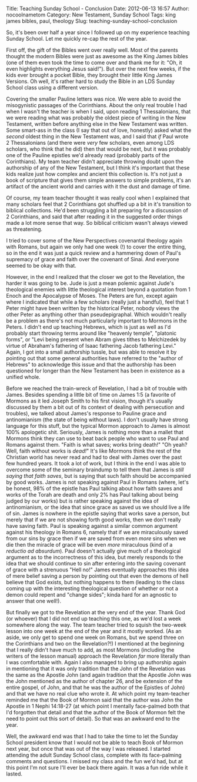Title: Teaching Sunday School - Conclusion
Date: 2012-06-13 16:57
Author: nocoolnametom
Category: New Testament, Sunday School
Tags: king james bibles, paul, theology
Slug: teaching-sunday-school-conclusion

So, it's been over half a year since I followed up on my experience teaching Sunday School. Let me quickly re-cap the rest of the year.

First off, the gift of the Bibles went over really well. Most of the parents thought the modern Bibles were just as awesome as the King James bibles (one of them even took the time to come over and thank me for it: "Oh, it even highlights everything Jesus said!"). But over the next few weeks, if the kids ever brought a pocket Bible, they brought their little King James Versions. Oh well, it's rather hard to study the Bible in an LDS Sunday School class using a different version.

Covering the smaller Pauline letters was nice. We were able to avoid the misogynistic passages of the Corinthians. About the only real trouble I had when I wasn't the teacher is when I said, upon reading 1 Thessalonians, that we were reading what was probably the oldest piece of writing in the New Testament, written before anything else in the New Testament was written. Some smart-ass in the class (I say that out of love, honestly) asked what the *second* oldest thing in the New Testament was, and I said that *if* Paul wrote 2 Thessalonians (and there were *very* few scholars, even among LDS scholars, who think that he did) then that would be next, but it was probably one of the Pauline epistles we'd already read (probably parts of the Corinthians). My team teacher didn't appreciate throwing doubt upon the authorship of any of the New Testament, but I think it's important that these kids realize just how complex and ancient this collection is. It's not just a book of scripture that gives them simple answers to simple problems, it's an artifact of the ancient world and carries with it the dust and damage of time.

Of course, my team teacher thought it was really cool when I explained that many scholars feel that 2 Corinthians got shuffled up a bit in it's transition to biblical collections. He'd been struggling a bit preparing for a discussion of 2 Corinthians, and said that after reading it in the suggested order things made a lot more sense that way. So biblical criticism wasn't always viewed as threatening.

I tried to cover some of the New Perspectives covenantal theology again with Romans, but again we only had one week (!) to cover the entire thing, so in the end it was just a quick review and a hammering down of Paul's supremacy of grace and faith over the covenant of Sinai. And everyone seemed to be okay with that.

However, in the end I realized that the closer we got to the Revelation, the harder it was going to be. Jude is just a mean polemic against Jude's theological enemies with little theological interest beyond a quotation from 1 Enoch and the Apocalypse of Moses. The Peters are fun, except again where I indicated that while a few scholars (really just a handful), feel that 1 Peter might have been written by the historical Peter, nobody views the other Peter as anything other than pseudepigraphal. Which wouldn't really be a problem as there's not much particularly important to Mormons in the Peters. I didn't end up teaching Hebrews, which is just as well as I'd probably start throwing terms around like "heavenly temple", "platonic forms", or "Levi being present when Abram gives tithes to Melchizedek by virtue of Abraham's fathering of Isaac fathering Jacob fathering Levi." Again, I got into a small authorship tussle, but was able to resolve it by pointing out that some general authorities have referred to the "author of Hebrews" to acknowledge this issue and that the authorship has been questioned for longer than the New Testament has been in existence as a unified whole.

Before we reached the train-wreck of Revelation, I had a bit of trouble with James. Besides spending a little bit of time on James 1:5 (a favorite of Mormons as it led Joseph Smith to his first vision, though it's usually discussed by them a bit out of its context of dealing with persecution and troubles), we talked about James's response to Pauline grace and antinomianism (the state of being without laws). I don't usually have strong language for this stuff, but the typical Mormon approach to James is almost 100% apologetic shit. Seriously, James is nothing more than a mallet that Mormons think they can use to beat back people who want to use Paul and Romans against them. "Faith is what saves; works bring death!" "Oh yeah? Well, faith without works is *dead!*" It's like Mormons think the rest of the Christian world has never read and had to deal with James over the past few hundred years. It took a lot of work, but I think in the end I was able to overcome some of the seminary braindump to tell them that James is *still saying that faith saves*, but is saying that such faith should be accompanied by good works. James is not speaking against Paul in Romans (where, let's be honest, 98% of the epistle has Paul talking about how faith saves and works of the Torah are death and only 2% has Paul talking about being judged by our works) but is rather speaking against the idea of antinomianism, or the idea that since grace as saved us we should live a life of sin. James is nowhere in the epistle saying that works save a person, but merely that if we are not showing forth good works, then we don't really have saving faith. Paul is speaking against a similar common argument against his theology in Romans 6, namely that if we are miraculously saved from our sins by grace then if we are saved from even *more* sins when we die then the miracle of grace will be even *more* miraculous (kind of a *reductio ad absurdum*). Paul doesn't actually give much of a theological argument as to the incorrectness of this idea, but merely responds to the idea that we should continue to sin after entering into the saving covenant of grace with a strenuous "Hell no!" James eventually approaches this idea of mere belief saving a person by pointing out that even the demons of hell believe that God exists, but nothing happens to them (leading to the class coming up with the interesting theological question of whether or not a demon could repent and "change sides"; kinda hard for an agnostic to answer that one well!).

But finally we got to the Revelation at the very end of the year. Thank God (or whoever) that I did not end up teaching this one, as we'd lost a week somewhere along the way. The team teacher tried to squish the two-week lesson into one week at the end of the year and it mostly worked. (As an aside, we only get to spend one week on Romans, but we spend three on the Corinthians and two on the Revelation?!) I mentioned at the beginning that I really didn't have much to add, as most Mormons (including the writers of the lesson manual) approach the Revelation *far* more literally than I was comfortable with. Again I also managed to bring up authorship again in mentioning that it was only tradition that the John of the Revelation was the same as the Apostle John (and again tradition that the Apostle John was the John mentioned as the author of chapter 26, and be extension of the entire gospel, of John, and that he was the author of the Epistles of John) and that we have no real clue who wrote it. At which point my team-teacher reminded me that the Book of Mormon said that the author was John the Apostle in 1 Nephi 14:18-27 (at which point I mentally face-palmed both that I'd forgotten that detail and that the author of the Book of Mormon felt the need to point out this sort of detail). So that was an awkward end to the year.

Well, the awkward end was that I had to take the time to let the Sunday School president know that I would not be able to teach Book of Mormon next year, but once that was out of the way I was released. I started attending the adult Sunday School class, complete with its face-palming comments and questions. I missed my class and the fun we'd had, but at this point I'm not sure I'll ever be back there again. It was a fun ride while it lasted.
